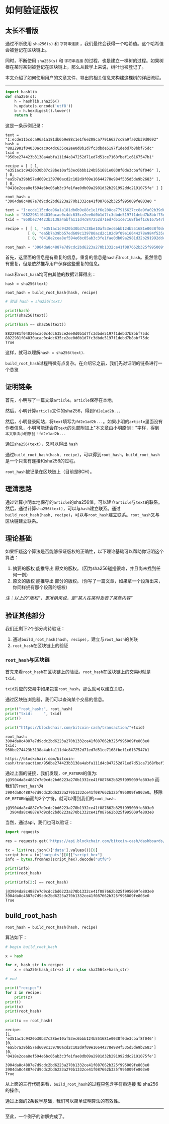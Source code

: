 # 如何验证版权

## 太长不看版

通过不断使用 `sha256(s)` 和 `字符串连接` ，我们最终会获得一个哈希值。这个哈希值会被登记在区块链上。

同时，不断使用 `sha256(s)` 和 `字符串连接` 的过程，也是建立一棵树的过程。如果树根在某时某刻被登记在区块链上，那么从数学上来说，树叶也被登记了。

本文介绍了如何使用用户的文章文件、导出的相关信息来构建这棵树的详细流程。

---


```python
import hashlib
def sha256(s):  
    h = hashlib.sha256()   
    h.update(s.encode('utf8'))   
    b = h.hexdigest().lower() 
    return b
```


这是一条示例记录：

```
text = "I:ecde115cdca96a1a181db6b9e88c1e1f6e208ca77916627cc8a9fa02b39d0692"
hash = "8822981f04030acac0c4dc635ce2ee0d0b1d7fc3dbde5197f1debd7b8bbf75dc"
txid = "950be274423b3138a4abfa111d4c847252d71ed7d51ce7168fbef1c6167547b1"

recipe = [ [ 1, "e351ac1c9420b30b37c28be10af53ec6bbb124b551681e0038f0de3cbaf8f046" ], [ 0, "ea5b7a39bb57ed609c139780acd2c102d9f09e16644278e984f535d5de9b2683" ], [ 0, "0418e2cea8ef594e6bc05ab3c3fe1fae0db09a2981d32b291992ddc2191075fe" ] ] 

root_hash = "3904da8c4887e7d9cdc2bd6223a270b1332ce41f087662b325f995009fe803e0 " 
```


```python
text = "I:ecde115cdca96a1a181db6b9e88c1e1f6e208ca77916627cc8a9fa02b39d0692"
hash = "8822981f04030acac0c4dc635ce2ee0d0b1d7fc3dbde5197f1debd7b8bbf75dc"
txid = "950be274423b3138a4abfa111d4c847252d71ed7d51ce7168fbef1c6167547b1"

recipe = [ [ 1, "e351ac1c9420b30b37c28be10af53ec6bbb124b551681e0038f0de3cbaf8f046" ], 
          [ 0, "ea5b7a39bb57ed609c139780acd2c102d9f09e16644278e984f535d5de9b2683" ],
          [ 0, "0418e2cea8ef594e6bc05ab3c3fe1fae0db09a2981d32b291992ddc2191075fe" ] ] 

root_hash = "3904da8c4887e7d9cdc2bd6223a270b1332ce41f087662b325f995009fe803e0" 
```

首先，这里面的信息是有重复的信息。重复的信息是`hash`和`root_hash`。虽然信息有重复，但是依然推荐用户保存这些重复的信息。

`hash`和`root_hash`均可由其他的数据计算得出：

`hash = sha256(text)`

`root_hash = build_root_hash(hash, recipe)`


```python
# 验证 hash = sha256(text)

print(hash)
print(sha256(text))

print(hash == sha256(text))
```

    8822981f04030acac0c4dc635ce2ee0d0b1d7fc3dbde5197f1debd7b8bbf75dc
    8822981f04030acac0c4dc635ce2ee0d0b1d7fc3dbde5197f1debd7b8bbf75dc
    True
    

这样，就可以理解`hash = sha256(text)`.

`build_root_hash`过程稍微有点复杂。在介绍它之前，我们先对证明的链条进行一个总览

## 证明链条

首先，小明写了一篇文章`article`。`article`保存在本地，

然后，小明计算`article`文件的sha256，得到`fd2e1ad2b...`

然后，小明登录网站，将`text`填写为`fd2e1ad2b...`。如果小明的`article`里面没有作者信息，小明可能还会在`text`的头部附加上"本文章由小明原创！"字样，得到` 本文章由小明原创！fd2e1ad2b...`

通过`sha256(text)`，又可以得出 `hash`

通过`build_root_hash(hash, recipe)`，可以得到`root_hash`。`build_root_hash`是一个只含有连接和sha256的过程。

`root_hash`被记录在区块链上（目前是BCH）。

## 理清思路

通过计算小明本地保存的`article`的sha256值，可以建立`article`与`text`的联系。然后，通过计算`sha256(text)`，可以与`hash`建立联系。通过`build_root_hash(hash, recipe)`，可以与`root_hash`建立联系。`root_hash`又与区块链建立联系。


## 理论基础
如果怀疑这个算法是否能够保证版权的正确性，以下理论基础可以帮助你证明这个算法：
1. 摘要的版权 能推导出 原文的版权。（因为sha256碰撞很难，并且尚未找到任何一例）
2. 原文的版权 能推导出 部分的版权。（你写了一篇文章，如果拿一个段落出来，你同样拥有那个段落的版权）

*注：以上的“版权”，更准确来说，是“某人在某时发表了某些内容”*

## 验证其他部分

我们还剩下2个部分尚待验证：
1. 通过`build_root_hash(hash, recipe)`，建立与`root_hash`的关联
2. `root_hash`在区块链上的验证

### `root_hash`与区块链
首先来看`root_hash`在区块链上的验证。`root_hash`在区块链上的交易id就是`txid`。

`txid`对应的交易中如果包含`root_hash`，那么就可以建立关联。

通过区块链浏览器，我们可以查询某个交易的信息。


```python
print("root_hash:", root_hash)
print("txid:     ", txid)
print()

print("https://blockchair.com/bitcoin-cash/transaction/"+txid)
```

    root_hash: 3904da8c4887e7d9cdc2bd6223a270b1332ce41f087662b325f995009fe803e0
    txid:      950be274423b3138a4abfa111d4c847252d71ed7d51ce7168fbef1c6167547b1
    
    https://blockchair.com/bitcoin-cash/transaction/950be274423b3138a4abfa111d4c847252d71ed7d51ce7168fbef1c6167547b1
    

通过上面的链接，我们发现，`OP_RETURN`的值为:\
`j@3904da8c4887e7d9cdc2bd6223a270b1332ce41f087662b325f995009fe803e0`
而我们的`root_hash`为`3904da8c4887e7d9cdc2bd6223a270b1332ce41f087662b325f995009fe803e0`。移除`OP_RETURN`前面的2个字符，就可以得到我们的`root_hash`.

```
j@3904da8c4887e7d9cdc2bd6223a270b1332ce41f087662b325f995009fe803e0
  3904da8c4887e7d9cdc2bd6223a270b1332ce41f087662b325f995009fe803e0
```

当然，通过api，我们也可以验证：


```python
import requests

res = requests.get('https://api.blockchair.com/bitcoin-cash/dashboards/transaction/'+txid)
```


```python
tx = list(res.json()['data'].values())[0]
script_hex = tx['outputs'][0]["script_hex"]
info = bytes.fromhex(script_hex).decode("utf8")

print(info)
print(root_hash)

print(info[2:] == root_hash)
```

    j@3904da8c4887e7d9cdc2bd6223a270b1332ce41f087662b325f995009fe803e0
    3904da8c4887e7d9cdc2bd6223a270b1332ce41f087662b325f995009fe803e0
    True
    

## build_root_hash

`root_hash = build_root_hash(hash, recipe)`

算法如下：


```python
# begin build_root_hash

x = hash

for r, hash_str in recipe:
    x = sha256(hash_str+x) if r else sha256(x+hash_str)

# end

print("recipe:")
for z in recipe:
    print(z)
print()
print(x)
print(root_hash)
    
print(x == root_hash)
```

    recipe:
    [1, 'e351ac1c9420b30b37c28be10af53ec6bbb124b551681e0038f0de3cbaf8f046']
    [0, 'ea5b7a39bb57ed609c139780acd2c102d9f09e16644278e984f535d5de9b2683']
    [0, '0418e2cea8ef594e6bc05ab3c3fe1fae0db09a2981d32b291992ddc2191075fe']
    
    3904da8c4887e7d9cdc2bd6223a270b1332ce41f087662b325f995009fe803e0
    3904da8c4887e7d9cdc2bd6223a270b1332ce41f087662b325f995009fe803e0
    True
    

从上面的三行代码来看，`build_root_hash`的过程只包含字符串连接 和 sha256 的操作。

通过上面的2条数学基础，我们可以简单证明算法的有效性。

---

至此，一个例子的讲解完成了。

